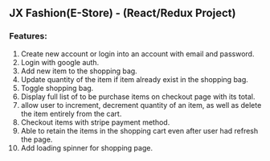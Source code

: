 ## JX Fashion(E-Store) - (React/Redux Project)

### Features:

1. Create new account or login into an account with email and password.
2. Login with google auth.
3. Add new item to the shopping bag.
4. Update quantity of the item if item already exist in the shopping bag.
5. Toggle shopping bag.
6. Display full list of to be purchase items on checkout page with its total.
7. allow user to increment, decrement quantity of an item, as well as delete the item entirely from the cart.
8. Checkout items with stripe payment method.
9. Able to retain the items in the shopping cart even after user had refresh the page.
10. Add loading spinner for shopping page.
